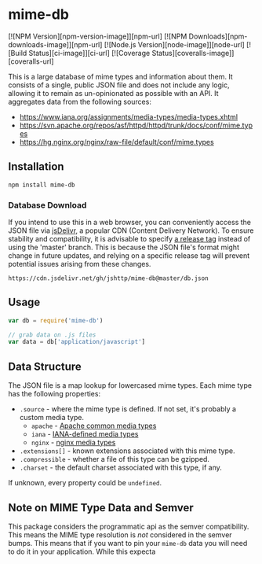 # mime-db

[![NPM Version][npm-version-image]][npm-url]
[![NPM Downloads][npm-downloads-image]][npm-url]
[![Node.js Version][node-image]][node-url]
[![Build Status][ci-image]][ci-url]
[![Coverage Status][coveralls-image]][coveralls-url]

This is a large database of mime types and information about them.
It consists of a single, public JSON file and does not include any logic,
allowing it to remain as un-opinionated as possible with an API.
It aggregates data from the following sources:

- https://www.iana.org/assignments/media-types/media-types.xhtml
- https://svn.apache.org/repos/asf/httpd/httpd/trunk/docs/conf/mime.types
- https://hg.nginx.org/nginx/raw-file/default/conf/mime.types

## Installation

```bash
npm install mime-db
```

### Database Download

If you intend to use this in a web browser, you can conveniently access the JSON file via [jsDelivr](https://www.jsdelivr.com/), a popular CDN (Content Delivery Network). To ensure stability and compatibility, it is advisable to specify [a release tag](https://github.com/jshttp/mime-db/tags) instead of using the 'master' branch. This is because the JSON file's format might change in future updates, and relying on a specific release tag will prevent potential issues arising from these changes.

```
https://cdn.jsdelivr.net/gh/jshttp/mime-db@master/db.json
```

## Usage

```js
var db = require('mime-db')

// grab data on .js files
var data = db['application/javascript']
```

## Data Structure

The JSON file is a map lookup for lowercased mime types.
Each mime type has the following properties:

- `.source` - where the mime type is defined.
    If not set, it's probably a custom media type.
    - `apache` - [Apache common media types](https://svn.apache.org/repos/asf/httpd/httpd/trunk/docs/conf/mime.types)
    - `iana` - [IANA-defined media types](https://www.iana.org/assignments/media-types/media-types.xhtml)
    - `nginx` - [nginx media types](https://hg.nginx.org/nginx/raw-file/default/conf/mime.types)
- `.extensions[]` - known extensions associated with this mime type.
- `.compressible` - whether a file of this type can be gzipped.
- `.charset` - the default charset associated with this type, if any.

If unknown, every property could be `undefined`.

## Note on MIME Type Data and Semver

This package considers the programmatic api as the semver compatibility. This means the MIME type resolution is *not* considered
in the semver bumps. This means that if you want to pin your `mime-db` data you will need to do it in your application. While
this expecta